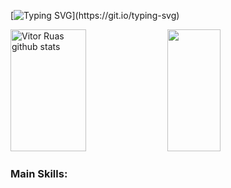 
[![Typing SVG](https://readme-typing-svg.herokuapp.com/?color=E15F43&size=35&start=true&vStart=true&width=1000&lines=Olá!,+Eu+sou+o+Vitor+Ruas;Seja+Bem-vindo%28a%29!)](https://git.io/typing-svg)



<div align="start">  
  <img width="49%" height="195px" src="https://github-readme-stats.vercel.app/api?username=vruas&show_icons=true&count_private=true&hide_border=true&title_color=E15F43&icon_color=E15F43&text_color=c9d1d9&bg_color=0d1117" alt="Vitor Ruas github stats" /> 
  <img width="41%" height="195px" src="https://github-readme-stats.vercel.app/api/top-langs/?username=vruas&layout=compact&hide_border=true&title_color=E15F43&text_color=ff91a4&bg_color=0d1117" />
</div>

### Main Skills:


<div align="start">
  <a href="" target="_blank"><img src=""> </a>
</div>
